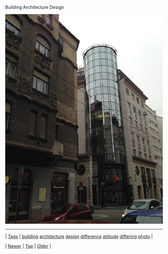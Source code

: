 <!--
title: Building Architecture Design
date: 2020-06-28T15:27:00.199Z
tags: building, architecture, design, difference, attitude, differing, photo
-->


Building Architecture Design

![](70186234863-0.jpg)

<!--BOTTOM-POST-NAVIGATION-->
---

| [Tags](tags.md) | [building](tag-building.md) [architecture](tag-architecture.md) [design](tag-design.md) [difference](tag-difference.md) [attitude](tag-attitude.md) [differing](tag-differing.md) [photo](tag-photo.md) |

| [Newer](70174750981.md) | [Top](index.md) | [Older](70192692046.md) |